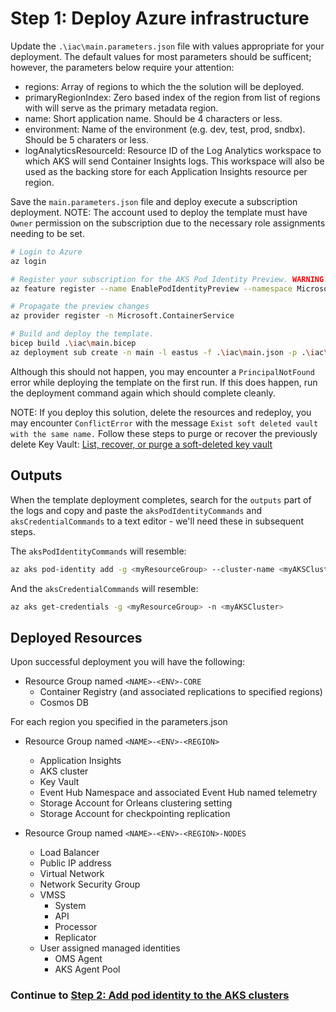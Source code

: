 # Step 1: Deploy Azure infrastructure

Update the `.\iac\main.parameters.json` file with values appropriate for your deployment. The default values for most parameters should be sufficent; however, the parameters below require your attention:

- regions: Array of regions to which the the solution will be deployed.
- primaryRegionIndex: Zero based index of the region from list of regions with will serve as the primary metadata region.
- name: Short application name. Should be 4 characters or less.
- environment: Name of the environment (e.g. dev, test, prod, sndbx). Should be 5 charaters or less.
- logAnalyticsResourceId: Resource ID of the Log Analytics workspace to which AKS will send Container Insights logs. This workspace will also be used as the backing store for each Application Insights resource per region.

Save the `main.parameters.json` file and deploy execute a subscription deployment. NOTE: The account used to deploy the template must have `Owner` permission on the subscription due to the necessary role assignments needing to be set.

```bash
# Login to Azure
az login

# Register your subscription for the AKS Pod Identity Preview. WARNING: DO NOT proceed until the state of the output indicates "Registered"
az feature register --name EnablePodIdentityPreview --namespace Microsoft.ContainerService

# Propagate the preview changes
az provider register -n Microsoft.ContainerService

# Build and deploy the template.
bicep build .\iac\main.bicep
az deployment sub create -n main -l eastus -f .\iac\main.json -p .\iac\main.parameters.json
````

Although this should not happen, you may encounter a `PrincipalNotFound` error while deploying the template on the first run. If this does happen, run the deployment command again which should complete cleanly.

NOTE: If you deploy this solution, delete the resources and redeploy, you may encounter `ConflictError` with the message `Exist soft deleted vault with the same name.` Follow these steps to purge or recover the previously delete Key Vault: [List, recover, or purge a soft-deleted key vault](https://docs.microsoft.com/en-us/azure/key-vault/general/key-vault-recovery?tabs=azure-portal#list-recover-or-purge-a-soft-deleted-key-vault)

## Outputs
When the template deployment completes, search for the `outputs` part of the logs and copy and paste the `aksPodIdentityCommands` and `aksCredentialCommands` to a text editor - we'll need these in subsequent steps.

The `aksPodIdentityCommands` will resemble:

```bash
az aks pod-identity add -g <myResourceGroup> --cluster-name <myAKSCluster> --namespace <myNamespace>  -n <myPodidentityName> --identity-resource-id <myUserManagedIdentityResourceId>
````

And the `aksCredentialCommands` will resemble:

```bash
az aks get-credentials -g <myResourceGroup> -n <myAKSCluster>
````
## Deployed Resources
Upon successful deployment you will have the following:

- Resource Group named `<NAME>-<ENV>-CORE`
    - Container Registry (and associated replications to specified regions)
    - Cosmos DB

For each region you specified in the parameters.json

- Resource Group named `<NAME>-<ENV>-<REGION>`
    - Application Insights
    - AKS cluster
    - Key Vault
    - Event Hub Namespace and associated Event Hub named telemetry
    - Storage Account for Orleans clustering setting
    - Storage Account for checkpointing replication

- Resource Group named `<NAME>-<ENV>-<REGION>-NODES`
    - Load Balancer
    - Public IP address
    - Virtual Network
    - Network Security Group
    - VMSS
        - System
        - API
        - Processor
        - Replicator
    - User assigned managed identities
        - OMS Agent
        - AKS Agent Pool

### Continue to [Step 2: Add pod identity to the AKS clusters](2.podidentity.md)